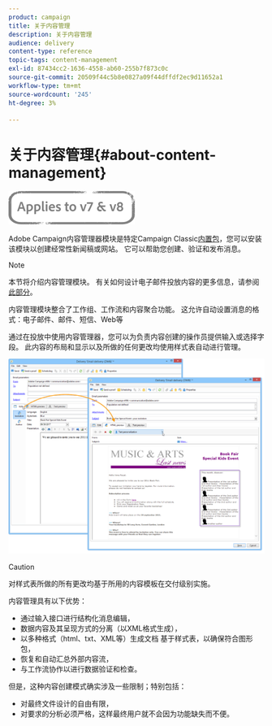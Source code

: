 ```yaml
---
product: campaign
title: 关于内容管理
description: 关于内容管理
audience: delivery
content-type: reference
topic-tags: content-management
exl-id: 87434cc2-1636-4558-ab60-255b7f873c0c
source-git-commit: 20509f44c5b8e0827a09f44dffdf2ec9d11652a1
workflow-type: tm+mt
source-wordcount: '245'
ht-degree: 3%

---
```


# 关于内容管理{#about-content-management}

![](../../assets/common.svg)

Adobe Campaign内容管理器模块是特定Campaign Classic[内置包](../../installation/using/installing-campaign-standard-packages.md)，您可以安装该模块以创建经常性新闻稿或网站。 它可以帮助您创建、验证和发布消息。

>[!NOTE]
>
>本节将介绍内容管理模块。 有关如何设计电子邮件投放内容的更多信息，请参阅[此部分](defining-the-email-content.md)。

内容管理模块整合了工作组、工作流和内容聚合功能。 这允许自动设置消息的格式：电子邮件、邮件、短信、Web等

通过在投放中使用内容管理器，您可以为负责内容创建的操作员提供输入或选择字段。 此内容的布局和显示以及所做的任何更改均使用样式表自动进行管理。

![](assets/s_ncs_content_create_content_sample.png)

>[!CAUTION]
>
>对样式表所做的所有更改均基于所用的内容模板在交付级别实施。

内容管理具有以下优势：

* 通过输入接口进行结构化消息编辑，
* 数据内容及其呈现方式的分离（以XML格式生成），
* 以多种格式（html、txt、XML等）生成文档 基于样式表，以确保符合图形包，
* 恢复和自动汇总外部内容流，
* 与工作流协作以进行数据验证和检查。

但是，这种内容创建模式确实涉及一些限制；特别包括：

* 对最终文件设计的自由有限，
* 对要求的分析必须严格，这样最终用户就不会因为功能缺失而不便。
